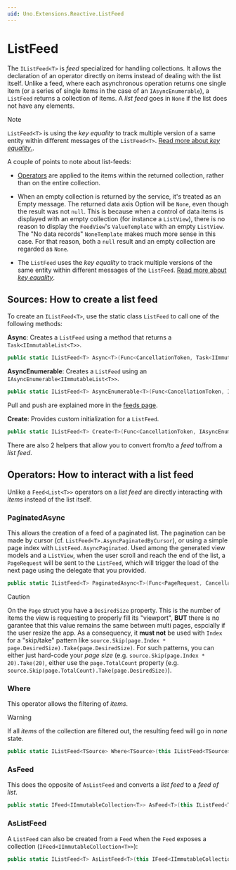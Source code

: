 ```yaml
---
uid: Uno.Extensions.Reactive.ListFeed
---
```

# ListFeed

The `IListFeed<T>` is _feed_ specialized for handling collections.
It allows the declaration of an operator directly on items instead of dealing with the list itself. Unlike a feed, where each asynchronous operation returns one single item (or a series of single items in the case of an `IAsyncEnumerable`), a `ListFeed` returns a collection of items.
A _list feed_ goes in `None` if the list does not have any elements.

> [!NOTE]
> `ListFeed<T>` is using the _key equality_ to track multiple version of a same entity within different messages of the `ListFeed<T>`.
> [Read more about _key equality_.](../KeyEquality/concept.md).

A couple of points to note about list-feeds:

- [Operators](#operators) are applied to the items within the returned collection, rather than on the entire collection.

- When an empty collection is returned by the service, it's treated as an Empty message. The returned data axis Option will be `None`, even though the result was not `null`. This is because when a control of data items is displayed with an empty collection (for instance a `ListView`), there is no reason to display the `FeedView`'s `ValueTemplate` with an empty `ListView`. The "No data records" `NoneTemplate` makes much more sense in this case. For that reason, both a `null` result and an empty collection are regarded as `None`.

- The `ListFeed` uses the _key equality_ to track multiple versions of the same entity within different messages of the `ListFeed`.
[Read more about _key equality_](xref:Uno.Extensions.KeyEquality.Concept).

## Sources: How to create a list feed

To create an `IListFeed<T>`, use the static class `ListFeed` to call one of the following methods:

 **Async**: Creates a `ListFeed` using a method that returns a `Task<IImmutableList<T>>`.

```csharp
public static IListFeed<T> Async<T>(Func<CancellationToken, Task<IImmutableList<T>>> valueProvider, Signal? refresh = null);
```

**AsyncEnumerable**: Creates a `ListFeed` using an `IAsyncEnumerable<IImmutableList<T>>`.

```csharp
public static IListFeed<T> AsyncEnumerable<T>(Func<CancellationToken, IAsyncEnumerable<IImmutableList<T>>> enumerableProvider);
```

Pull and push are explained more in the [feeds page](xref:Uno.Extensions.Mvux.Feeds#creation-of-feeds).

**Create**: Provides custom initialization for a `ListFeed`.

```csharp
public static IListFeed<T> Create<T>(Func<CancellationToken, IAsyncEnumerable<Message<IImmutableList<T>>>> sourceProvider);
```
There are also 2 helpers that allow you to convert from/to a _feed_ to/from a _list feed_.

## Operators: How to interact with a list feed

Unlike a `Feed<List<T>>` operators on a _list feed_ are directly interacting with _items_ instead of the list itself.

### PaginatedAsync

This allows the creation of a feed of a paginated list.
The pagination can be made by cursor (cf. `ListFeed<T>.AsyncPaginatedByCursor`), or using a simple page index with `ListFeed.AsyncPaginated`.
Used among the generated view models and a `ListView`, when the user scroll and reach the end of the list, a `PageRequest` will be sent to the `ListFeed`,
which will trigger the load of the next page using the delegate that you provided.

```csharp
public static IListFeed<T> PaginatedAsync<T>(Func<PageRequest, CancellationToken, Task<IImmutableList<T>>> getPage);
```

> [!CAUTION]
> On the `Page` struct you have a `DesiredSize` property.
> This is the number of items the view is requesting to properly fill its "viewport",
> **BUT** there is no garantee that this value remains the same between multi pages, espcially if the user resize the app.
> As a consequency, it **must not** be used with `Index` for a "skip/take" pattern like `source.Skip(page.Index * page.DesiredSize).Take(page.DesiredSize)`.
> For such patterns, you can either just hard-code your _page size_ (e.g. `source.Skip(page.Index * 20).Take(20)`,
> either use the `page.TotalCount` property (e.g. `source.Skip(page.TotalCount).Take(page.DesiredSize)`).

### Where

This operator allows the filtering of _items_.

> [!WARNING]
> If all _items_ of the collection are filtered out, the resulting feed will go in _none_ state.

```csharp
public static IListFeed<TSource> Where<TSource>(this IListFeed<TSource> source, Predicate<TSource> predicate);
```

### AsFeed

This does the opposite of `AsListFeed` and converts a _list feed_ to a _feed of list_.

```csharp
public static IFeed<IImmutableCollection<T>> AsFeed<T>(this IListFeed<T> source);
```

### AsListFeed

A `ListFeed` can also be created from a `Feed` when the `Feed` exposes a collection (`IFeed<IImmutableCollection<T>>`):

```csharp
public static IListFeed<T> AsListFeed<T>(this IFeed<IImmutableCollection<T>> source);
```